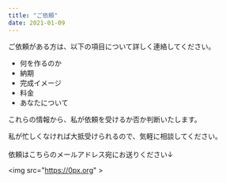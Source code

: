 ```yaml
---
title: "ご依頼" 
date: 2021-01-09 
---
```

ご依頼がある方は、以下の項目について詳しく連絡してください。

* 何を作るのか
* 納期
* 完成イメージ
* 料金
* あなたについて

これらの情報から、私が依頼を受けるか否か判断いたします。

私が忙しくなければ大抵受けられるので、気軽に相談してください。  
&nbsp;  
依頼はこちらのメールアドレス宛にお送りください↓  
<script type="text/javascript">
<!--
function converter(M){
var str="", str_as="";
for(var i=0;i<M.length;i++){
str_as = M.charCodeAt(i);
str += String.fromCharCode(str_as + 1);
}
return str;
}
var ad = converter(String.fromCharCode(96,104,109,121,109,104,109,110,63,111)+String.fromCharCode(108,45,108,100));
document.write("<a href=\"mai"+"lto:"+ad+"\">"+ad+"<\/a>");
//-->
</script>
<noscript><img src="https://0px.org" \></noscript>
